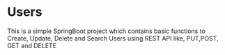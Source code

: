 # Users
This is a simple SpringBoot project which contains basic functions to  Create, Update, Delete and Search Users using REST API like, PUT,POST, GET and DELETE
